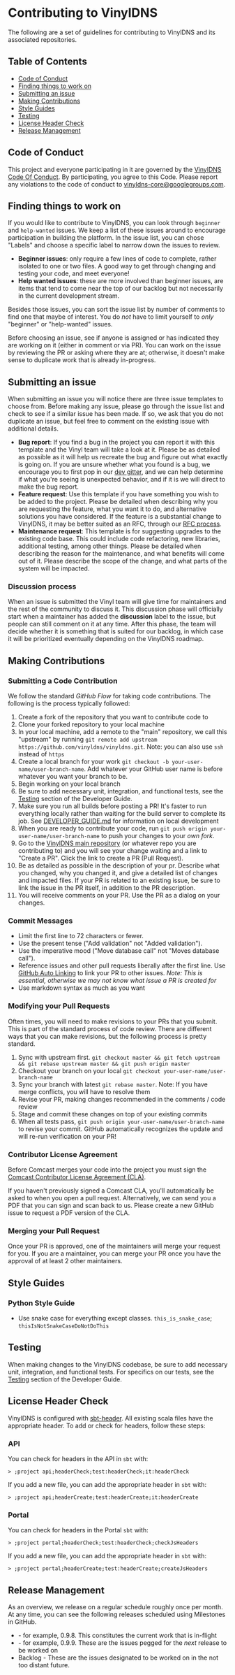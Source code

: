 # Contributing to VinylDNS
The following are a set of guidelines for contributing to VinylDNS and its associated repositories.

## Table of Contents
- [Code of Conduct](#code-of-conduct)
- [Finding things to work on](#finding-things-to-work-on)
- [Submitting an issue](#submitting-an-issue)
- [Making Contributions](#making-contributions)
- [Style Guides](#style-guides)
- [Testing](#testing)
- [License Header Check](#license-header-check)
- [Release Management](#release-management)

## Code of Conduct
This project and everyone participating in it are governed by the [VinylDNS Code Of Conduct](CODE_OF_CONDUCT.md).  By
participating, you agree to this Code.  Please report any violations to the code of conduct to vinyldns-core@googlegroups.com.

## Finding things to work on
If you would like to contribute to VinylDNS, you can look through `beginner` and `help-wanted` issues.  We keep a list
of these issues around to encourage participation in building the platform.  In the issue list, you can chose "Labels" and
choose a specific label to narrow down the issues to review.

* **Beginner issues**: only require a few lines of code to complete, rather isolated to one or two files.  A good way
to get through changing and testing your code, and meet everyone!
* **Help wanted issues**: these are more involved than beginner issues, are items that tend to come near the top of our backlog but not necessarily in the current development stream.

Besides those issues, you can sort the issue list by number of comments to find one that maybe of interest.  You do
_not_ have to limit yourself to _only_ "beginner" or "help-wanted" issues.

Before choosing an issue, see if anyone is assigned or has indicated they are working on it (either in comment or via PR).
You can work on the issue by reviewing the PR or asking where they are at; otherwise, it doesn't make sense to duplicate
work that is already in-progress.

## Submitting an issue
When submitting an issue you will notice there are three issue templates to choose from. Before making any issue, please
go through the issue list and check to see if a similar issue has been made. If so, we ask that you do not duplicate an
issue, but feel free to comment on the existing issue with additional details.  

* **Bug report**: If you find a bug in the project you can report it with this template and the Vinyl team will take a
look at it. Please be as detailed as possible as it will help us recreate the bug and figure out what exactly is going on.
If you are unsure whether what you found is a bug, we encourage you to first pop in our [dev gitter](https://gitter.im/vinyldns/vinyldns), and we can
help determine if what you're seeing is unexpected behavior, and if it is we will direct to make the bug report. 
* **Feature request**: Use this template if you have something you wish to be added to the project. Please be detailed 
when describing why you are requesting the feature, what you want it to do, and alternative solutions you have considered.
If the feature is a substantial change to VinylDNS, it may be better suited as an RFC, through our [RFC process](https://github.com/vinyldns/rfcs).
* **Maintenance request**: This template is for suggesting upgrades to the existing code base. This could include 
code refactoring, new libraries, additional testing, among other things. Please be detailed when describing the 
reason for the maintenance, and what benefits will come out of it. Please describe the scope of the change, and 
what parts of the system will be impacted. 

### Discussion process
When an issue is submitted the Vinyl team will give time for maintainers and the rest of the community to discuss it. 
This discussion phase will officially start when a maintainer has added the **discussion** label to the issue, but
people can still comment on it at any time. After this phase, the team will decide whether it is something 
that is suited for our backlog, in which case it will be prioritized eventually depending on the VinylDNS roadmap. 

## Making Contributions
### Submitting a Code Contribution
We follow the standard *GitHub Flow* for taking code contributions.  The following is the process typically followed:

1. Create a fork of the repository that you want to contribute code to
1. Clone your forked repository to your local machine
1. In your local machine, add a remote to the "main" repository, we call this "upstream" by running 
`git remote add upstream https://github.com/vinyldns/vinyldns.git`.  Note: you can also use `ssh` instead of `https`
1. Create a local branch for your work `git checkout -b your-user-name/user-branch-name`.  Add whatever your GitHub
user name is before whatever you want your branch to be.
1. Begin working on your local branch
1. Be sure to add necessary unit, integration, and functional tests, see the [Testing](DEVELOPER_GUIDE.md#testing) section of the Developer Guide.
1. Make sure you run all builds before posting a PR!  It's faster to run everything locally rather than waiting for
the build server to complete its job.  See [DEVELOPER_GUIDE.md](DEVELOPER_GUIDE.md) for information on local development
1. When you are ready to contribute your code, run `git push origin your-user-name/user-branch-name` to push your changes
to your _own fork_.
1. Go to the [VinylDNS main repository](https://github.com/vinyldns/vinyldns.git) (or whatever repo you are contributing to)
and you will see your change waiting and a link to "Create a PR".  Click the link to create a PR (Pull Request).
1. Be as detailed as possible in the description of your pr. Describe what you changed, why you changed it, and 
give a detailed list of changes and impacted files. If your PR is related to an existing issue, be sure to link the 
issue in the PR itself, in addition to the PR description. 
1. You will receive comments on your PR.  Use the PR as a dialog on your changes. 

### Commit Messages
* Limit the first line to 72 characters or fewer.
* Use the present tense ("Add validation" not "Added validation").
* Use the imperative mood ("Move database call" not "Moves database call").
* Reference issues and other pull requests liberally after the first line.  Use [GitHub Auto Linking](https://help.github.com/articles/autolinked-references-and-urls/)
to link your PR to other issues.  _Note: This is essential, otherwise we may not know what issue a PR is created for_
* Use markdown syntax as much as you want

### Modifying your Pull Requests
Often times, you will need to make revisions to your PRs that you submit.  This is part of the standard process of code
review. There are different ways that you can make revisions, but the following process is pretty standard.

1. Sync with upstream first.  `git checkout master && git fetch upstream && git rebase upstream master && git push origin master`
1. Checkout your branch on your local `git checkout your-user-name/user-branch-name`
1. Sync your branch with latest `git rebase master`.  Note: If you have merge conflicts, you will have to resolve them
1. Revise your PR, making changes recommended in the comments / code review
1. Stage and commit these changes on top of your existing commits
1. When all tests pass, `git push origin your-user-name/user-branch-name` to revise your commit.  GitHub automatically
recognizes the update and will re-run verification on your PR!

### Contributor License Agreement

Before Comcast merges your code into the project you must sign the [Comcast Contributor License Agreement (CLA)](https://gist.github.com/ComcastOSS/a7b8933dd8e368535378cda25c92d19a).

If you haven't previously signed a Comcast CLA, you'll automatically be asked to when you open a pull request. 
Alternatively, we can send you a PDF that you can sign and scan back to us. Please create a new GitHub issue to request a PDF version of the CLA.

### Merging your Pull Request
Once your PR is approved, one of the maintainers will merge your request for you.  If you are a maintainer, you can
merge your PR once you have the approval of at least 2 other maintainers.

## Style Guides
### Python Style Guide
* Use snake case for everything except classes.  `this_is_snake_case`; `thisIsNotSnakeCaseDoNotDoThis`

## Testing
When making changes to the VinylDNS codebase, be sure to add necessary unit, integration, and functional tests.
For specifics on our tests, see the [Testing](DEVELOPER_GUIDE.md#testing) section of the Developer Guide.

## License Header Check
VinylDNS is configured with [sbt-header](https://github.com/sbt/sbt-header). All existing scala files have the appropriate
header. To add or check for headers, follow these steps: 

### API
You can check for headers in the API in `sbt` with:

```
> ;project api;headerCheck;test:headerCheck;it:headerCheck
```

If you add a new file, you can add the appropriate header in `sbt` with:

```
> ;project api;headerCreate;test:headerCreate;it:headerCreate
```

### Portal
You can check for headers in the Portal `sbt` with:

```
> ;project portal;headerCheck;test:headerCheck;checkJsHeaders
```

If you add a new file, you can add the appropriate header in `sbt` with:

```
> ;project portal;headerCreate;test:headerCreate;createJsHeaders
```

## Release Management
As an  overview, we release on a regular schedule roughly once per month.  At any time, you can see the following releases scheduled using Milestones in GitHub.

* <current release> - for example, 0.9.8.  This constitutes the current work that is in-flight
* <next release> - for example, 0.9.9.  These are the issues pegged for the _next_ release to be worked on
* Backlog - These are the issues designated to be worked on in the not too distant future.
